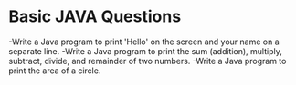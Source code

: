 # Basic JAVA Questions
-Write a Java program to print 'Hello' on the screen and your name on a separate line.
-Write a Java program to print the sum (addition), multiply, subtract, divide, and remainder of two numbers.
-Write a Java program to print the area of a circle.
